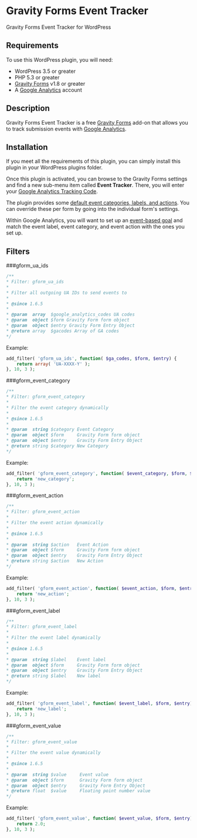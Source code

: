 Gravity Forms Event Tracker
======================
Gravity Forms Event Tracker for WordPress

## Requirements 
To use this WordPress plugin, you will need:
<ul>
<li>WordPress 3.5 or greater</li>
<li>PHP 5.3 or greater</li>
<li><a href="http://www.gravityforms.com/">Gravity Forms</a> v1.8 or greater</li>
<li>A <a href="http://www.google.com/analytics/">Google Analytics</a> account</li>
</ul>

## Description

Gravity Forms Event Tracker is a free <a href="http://www.gravityforms.com/">Gravity Forms</a> add-on that allows you to track submission events with <a href="http://www.google.com/analytics/">Google Analytics</a>.

## Installation

If you meet all the requirements of this plugin, you can simply install this plugin in your WordPress plugins folder.

Once this plugin is activated, you can browse to the Gravity Forms settings and find a new sub-menu item called <strong>Event Tracker</strong>.  There, you will enter your <a href="https://support.google.com/analytics/answer/1032385?hl=en">Google Analytics Tracking Code</a>.

The plugin provides some <a href="http://www.nvisionsolutions.ca/blog/search-engine-optimization/gravity-forms-scalable-event-tracking-google-analytics/">default event categories, labels, and actions</a>.  You can override these per form by going into the individual form's settings. 

Within Google Analytics, you will want to set up an <a href="https://support.google.com/analytics/answer/1032415?hl=en">event-based goal</a> and match the event label, event category, and event action with the ones you set up.

## Filters

###gform_ua_ids

```php
/**
* Filter: gform_ua_ids
*
* Filter all outgoing UA IDs to send events to
*
* @since 1.6.5
*
* @param  array  $google_analytics_codes UA codes
* @param  object $form Gravity Form form object
* @param  object $entry Gravity Form Entry Object
* @return array  $gacodes Array of GA codes
*/
```
Example:
```php
add_filter( 'gform_ua_ids', function( $ga_codes, $form, $entry) {
	return array( 'UA-XXXX-Y' );
}, 10, 3 );
```

###gform_event_category
```php
/**
* Filter: gform_event_category
*
* Filter the event category dynamically
*
* @since 1.6.5
*
* @param  string $category Event Category
* @param  object $form     Gravity Form form object
* @param  object $entry    Gravity Form Entry Object
* @return string $category New Category
*/
```
Example:
```php
add_filter( 'gform_event_category', function( $event_category, $form, $entry) {
	return 'new_category';
}, 10, 3 );
```

###gform_event_action
```php
/**
* Filter: gform_event_action
*
* Filter the event action dynamically
*
* @since 1.6.5
*
* @param  string $action   Event Action
* @param  object $form     Gravity Form form object
* @param  object $entry    Gravity Form Entry Object
* @return string $action   New Action
*/
```
Example:
```php
add_filter( 'gform_event_action', function( $event_action, $form, $entry) {
	return 'new_action';
}, 10, 3 );
```

###gform_event_label
```php
/**
* Filter: gform_event_label
*
* Filter the event label dynamically
*
* @since 1.6.5
*
* @param  string $label    Event label
* @param  object $form     Gravity Form form object
* @param  object $entry    Gravity Form Entry Object
* @return string $label    New label
*/
```
Example:
```php
add_filter( 'gform_event_label', function( $event_label, $form, $entry) {
	return 'new_label';
}, 10, 3 );
```

###gform_event_value
```php
/**
* Filter: gform_event_value
*
* Filter the event value dynamically
*
* @since 1.6.5
*
* @param  string $value     Event value
* @param  object $form      Gravity Form form object
* @param  object $entry     Gravity Form Entry Object
* @return float  $value     Floating point number value
*/
```
Example:
```php
add_filter( 'gform_event_value', function( $event_value, $form, $entry) {
	return 2.0;
}, 10, 3 );
```


